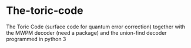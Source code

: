 # The-toric-code
The Toric Code (surface code for quantum error correction) together with the MWPM decoder (need a package) and the union-find decoder programmed in python 3
